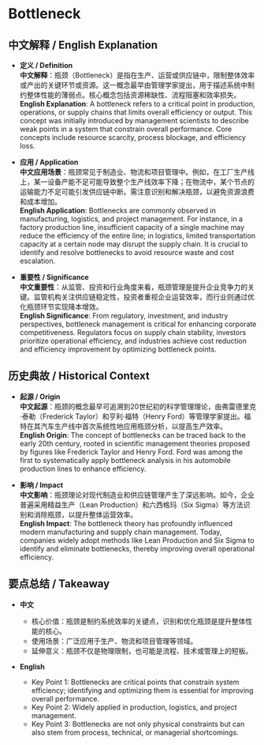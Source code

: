 # Bottleneck

## 中文解释 / English Explanation

* **定义 / Definition**  
  **中文解释**：瓶颈（Bottleneck）是指在生产、运营或供应链中，限制整体效率或产出的关键环节或资源。这一概念最早由管理学家提出，用于描述系统中制约整体性能的薄弱点。核心概念包括资源稀缺性、流程阻塞和效率损失。  
  **English Explanation**: A bottleneck refers to a critical point in production, operations, or supply chains that limits overall efficiency or output. This concept was initially introduced by management scientists to describe weak points in a system that constrain overall performance. Core concepts include resource scarcity, process blockage, and efficiency loss.

* **应用 / Application**  
  **中文应用场景**：瓶颈常见于制造业、物流和项目管理中。例如，在工厂生产线上，某一设备产能不足可能导致整个生产线效率下降；在物流中，某个节点的运输能力不足可能引发供应链中断。需注意识别和解决瓶颈，以避免资源浪费和成本增加。  
  **English Application**: Bottlenecks are commonly observed in manufacturing, logistics, and project management. For instance, in a factory production line, insufficient capacity of a single machine may reduce the efficiency of the entire line; in logistics, limited transportation capacity at a certain node may disrupt the supply chain. It is crucial to identify and resolve bottlenecks to avoid resource waste and cost escalation.

* **重要性 / Significance**  
  **中文重要性**：从监管、投资和行业角度来看，瓶颈管理是提升企业竞争力的关键。监管机构关注供应链稳定性，投资者重视企业运营效率，而行业则通过优化瓶颈环节实现降本增效。  
  **English Significance**: From regulatory, investment, and industry perspectives, bottleneck management is critical for enhancing corporate competitiveness. Regulators focus on supply chain stability, investors prioritize operational efficiency, and industries achieve cost reduction and efficiency improvement by optimizing bottleneck points.

## 历史典故 / Historical Context

* **起源 / Origin**  
  **中文起源**：瓶颈的概念最早可追溯到20世纪初的科学管理理论，由弗雷德里克·泰勒（Frederick Taylor）和亨利·福特（Henry Ford）等管理学家提出。福特在其汽车生产线中首次系统性地应用瓶颈分析，以提高生产效率。  
  **English Origin**: The concept of bottlenecks can be traced back to the early 20th century, rooted in scientific management theories proposed by figures like Frederick Taylor and Henry Ford. Ford was among the first to systematically apply bottleneck analysis in his automobile production lines to enhance efficiency.

* **影响 / Impact**  
  **中文影响**：瓶颈理论对现代制造业和供应链管理产生了深远影响。如今，企业普遍采用精益生产（Lean Production）和六西格玛（Six Sigma）等方法识别和消除瓶颈，以提升整体运营效率。  
  **English Impact**: The bottleneck theory has profoundly influenced modern manufacturing and supply chain management. Today, companies widely adopt methods like Lean Production and Six Sigma to identify and eliminate bottlenecks, thereby improving overall operational efficiency.

## 要点总结 / Takeaway

* **中文**  
  - 核心价值：瓶颈是制约系统效率的关键点，识别和优化瓶颈是提升整体性能的核心。  
  - 使用场景：广泛应用于生产、物流和项目管理等领域。  
  - 延伸意义：瓶颈不仅是物理限制，也可能是流程、技术或管理上的短板。  

* **English**  
  - Key Point 1: Bottlenecks are critical points that constrain system efficiency; identifying and optimizing them is essential for improving overall performance.  
  - Key Point 2: Widely applied in production, logistics, and project management.  
  - Key Point 3: Bottlenecks are not only physical constraints but can also stem from process, technical, or managerial shortcomings.